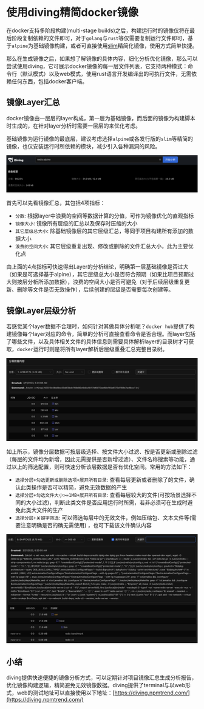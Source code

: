 # 使用diving精简docker镜像

在docker支持多阶段构建(multi-stage builds)之后，构建运行时的镜像仅将在最后阶段复制依赖的文件即可，对于`golang`与`rust`等仅需要复制运行文件即可，基于`alpine`为基础镜像构建，或者可直接使用[slim](https://github.com/slimtoolkit/slim)精简化镜像，使用方式简单快捷。

那么在生成镜像之后，如果想了解镜像的具体内容，细化分析优化镜像，那么可以尝试使用diving，它可展示docker镜像的每一层文件列表，它支持两种模式：命令行（默认模式）以及web模式，使用rust语言开发编译出的可执行文件，无需依赖任何东西，包括docker客户端。

## 镜像Layer汇总

docker镜像由一层层的layer构成，第一层为基础镜像，而后面的镜像为构建脚本时生成的，在针对layer分析时需要一层层的来优化考虑。

基础镜像为运行镜像的最底层，建议考虑选择`alpine`或各发行版的`slim`等精简的镜像，也仅安装运行时所依赖的模块，减少引入各种漏洞的风险。

![](./assets/diving-summary.png)

首先可以先看镜像汇总，其包括4项指标：

- `分数`: 根据layer中浪费的空间等数据计算的分值，可作为镜像优化的直观指标
- `镜像大小`: 镜像所有层级的汇总以及保存时压缩的大小
- `其它层级总大小`: 除基础镜像层的其它层级汇总，等同于项目构建所有添加的数据大小
- `浪费的空间大小`: 其它层级重复出现、修改或删除的文件汇总大小，此为主要优化点

由上面的4点指标可快速得出Layer的分析结论，明确第一层基础镜像是否过大（如果是可选择基于alpine），其它层级总大小是否符合预期（如果比项目预期过大则按层分析所添加数据），浪费的空间大小是否可避免（对于后续层级重复更新、删除等文件是否无效操作），后续创建的层级是否需要每次创建等。

## 镜像Layer层级分析

若感觉某个layer数据不合理时，如何针对其做具体分析呢？`docker hub`提供了构建镜像每个layer对应的命令，简单的分析可直接查看命令是否合理。而layer包括了哪些文件，以及具体相关文件的具体信息则需要具体解析layer的目录树才可获取，`docker`运行时则是将所有layer解析后层级重叠汇总完整目录树。

![](./assets/diving-layer-detail.png)

如上所示，镜像分层数据可按层级选择、按文件大小过滤、按是否更新或删除过滤（每层的文件均为新增，因此无需提供是否新增过滤）、文件名称搜索等功能，通过以上的筛选配置，则可快速分析该层数据是否有优化空间。常用的方法如下：

- `选择分层+勾选更新或删除选项+展开所有目录`: 查看每层更新或者删除了的文件，确认此类操作是否可以精简，避免无效数据的产生
- `选择分层+勾选文件大小>=1MB+展开所有目录`: 查看每层较大的文件(可按场景选择不同的大小过滤)，判断此类文件是否应用运行时所需，若非必须可在生成时避免此类大文件的生产
- `选择分层+关键字筛选`: 可以筛选每层中的无效文件，例如压缩包、文本文件等(需要注意明确是否的确无需使用) ，也可下载该文件确认内容


![](./assets/diving-redis-detail.png)

## 小结

diving提供快速便捷的镜像分析方式，可以定期针对项目镜像汇总生成分析报告，优化镜像构建逻辑，精简避免无效镜像数据。diving提供了terminal与以web形式，web的测试地址可以直接使用以下地址：[https://diving.npmtrend.com/](https://diving.npmtrend.com/)